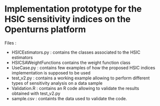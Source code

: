 # Implementation prototype for the HSIC sensitivity indices on the Openturns platform
Files :
  - HSICEstimators.py : contains the classes associated to the HSIC estimators
  - HSICSAWeightFunctions contains the weight function class
  - UseCase.py : contains few examples of how the proposed HSIC indices implementation is supposed to be used 
  - test_v2.py : contains a working example allowing to perform different types of sensitivity analysis on a data sample
  - Validation.R : contains an R code allowing to validate the results obtained with test_v2.py
  - sample.csv : containts the data used to validate the code.


